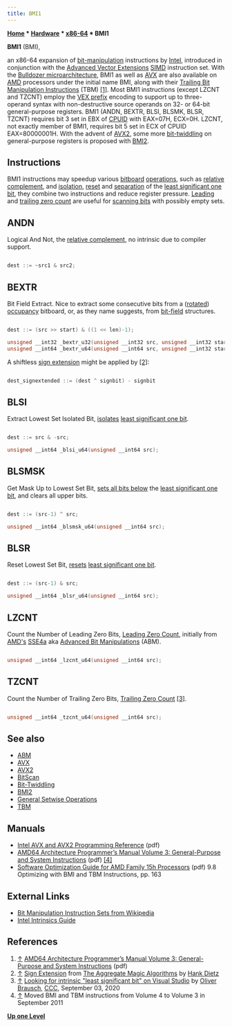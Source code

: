```yaml
---
title: BMI1
---
```

**[Home](Home "Home") * [Hardware](Hardware "Hardware") * [x86-64](X86-64 "X86-64") * BMI1**

**BMI1** (BMI),

an x86-64 expansion of [bit-manipulation](Bit-Twiddling#BitManipulation "Bit-Twiddling") instructions by [Intel](Intel "Intel"), introduced in conjunction with the [Advanced Vector Extensions](AVX "AVX") [SIMD](SIMD_and_SWAR_Techniques "SIMD and SWAR Techniques") instruction set. With the [Bulldozer microarchitecture](https://en.wikipedia.org/wiki/Bulldozer_%28microarchitecture%29), BMI1 as well as [AVX](AVX "AVX") are also available on [AMD](AMD "AMD") processors under the initial name BMI, along with their [Trailing Bit Manipulation Instructions](TBM "TBM") (TBM) <a id="cite-note-1" href="#cite-ref-1">[1]</a>. Most BMI1 instructions (except LZCNT and TZCNT) employ the [VEX prefix](https://en.wikipedia.org/wiki/VEX_prefix) encoding to support up to three-operand syntax with non-destructive source operands on 32- or 64-bit general-purpose registers. BMI1 (ANDN, BEXTR, BLSI, BLSMK, BLSR, TZCNT) requires bit 3 set in EBX of [CPUID](https://en.wikipedia.org/wiki/CPUID) with EAX=07H, ECX=0H. LZCNT, not exactly member of BMI1, requires bit 5 set in ECX of CPUID EAX=80000001H. With the advent of [AVX2](AVX2 "AVX2"), some more [bit-twiddling](Bit-Twiddling "Bit-Twiddling") on general-purpose registers is proposed with [BMI2](BMI2 "BMI2").

## Instructions

BMI1 instructions may speedup various [bitboard](Bitboards "Bitboards") [operations](General_Setwise_Operations "General Setwise Operations"), such as [relative complement](General_Setwise_Operations#RelativeComplement "General Setwise Operations"), and [isolation](General_Setwise_Operations#LS1BIsolation "General Setwise Operations"), [reset](General_Setwise_Operations#LS1BReset "General Setwise Operations") and [separation](General_Setwise_Operations#LS1BSeparation "General Setwise Operations") of the [least significant one bit](General_Setwise_Operations#TheLeastSignificantOneBitLS1B "General Setwise Operations"), they combine two instructions and reduce register pressure. [Leading](BitScan#LeadingZeroCount "BitScan") and [trailing zero count](BitScan#TrailingZeroCount "BitScan") are useful for [scanning bits](BitScan "BitScan") with possibly empty sets.

## ANDN

Logical And Not, the [relative complement](General_Setwise_Operations#RelativeComplement "General Setwise Operations"), no intrinsic due to compiler support.

```C++

dest ::= ~src1 & src2;

```

## BEXTR

Bit Field Extract. Nice to extract some consecutive bits from a ([rotated](Rotated_Bitboards "Rotated Bitboards")) [occupancy](Occupancy "Occupancy") bitboard, or, as they name suggests, from [bit-field](https://en.wikipedia.org/wiki/Bit_field) structures.

```C++

dest ::= (src >> start) & ((1 << len)-1);

unsigned __int32 _bextr_u32(unsigned __int32 src, unsigned __int32 start, unsigned __int32 len);
unsigned __int64 _bextr_u64(unsigned __int64 src, unsigned __int32 start, unsigned __int32 len);

```

A shiftless [sign extension](Score#SignExtension "Score") might be applied by <a id="cite-note-2" href="#cite-ref-2">[2]</a>:

```C++

dest_signextended ::= (dest ^ signbit) - signbit

```

## BLSI

Extract Lowest Set Isolated Bit, [isolates](General_Setwise_Operations#LS1BIsolation "General Setwise Operations") [least significant one bit](General_Setwise_Operations#TheLeastSignificantOneBitLS1B "General Setwise Operations").

```C++

dest ::= src & -src;

unsigned __int64 _blsi_u64(unsigned __int64 src);

```

## BLSMSK

Get Mask Up to Lowest Set Bit, [sets all bits below](General_Setwise_Operations#LS1BSeparation "General Setwise Operations") the [least significant one bit](General_Setwise_Operations#TheLeastSignificantOneBitLS1B "General Setwise Operations"), and clears all upper bits.

```C++

dest ::= (src-1) ^ src;

unsigned __int64 _blsmsk_u64(unsigned __int64 src);

```

## BLSR

Reset Lowest Set Bit, [resets](General_Setwise_Operations#LS1BReset "General Setwise Operations") [least significant one bit](General_Setwise_Operations#TheLeastSignificantOneBitLS1B "General Setwise Operations").

```C++

dest ::= (src-1) & src;

unsigned __int64 _blsr_u64(unsigned __int64 src);

```

## LZCNT

Count the Number of Leading Zero Bits, [Leading Zero Count](BitScan#LeadingZeroCount "BitScan"), initially from [AMD's](AMD "AMD") [SSE4a](SSE4#SSE4a "SSE4") aka [Advanced Bit Manipulations](SSE4#ABM "SSE4") (ABM).

```C++

unsigned __int64 _lzcnt_u64(unsigned __int64 src);

```

## TZCNT

Count the Number of Trailing Zero Bits, [Trailing Zero Count](BitScan#TrailingZeroCount "BitScan") <a id="cite-note-3" href="#cite-ref-3">[3]</a>.

```C++

unsigned __int64 _tzcnt_u64(unsigned __int64 src);

```

## See also

- [ABM](SSE4#ABM "SSE4")
- [AVX](AVX "AVX")
- [AVX2](AVX2 "AVX2")
- [BitScan](BitScan "BitScan")
- [Bit-Twiddling](Bit-Twiddling "Bit-Twiddling")
- [BMI2](BMI2 "BMI2")
- [General Setwise Operations](General_Setwise_Operations "General Setwise Operations")
- [TBM](TBM "TBM")

## Manuals

- [Intel AVX and AVX2 Programming Reference](http://software.intel.com/file/36945) (pdf)
- [AMD64 Architecture Programmer’s Manual Volume 3: General-Purpose and System Instructions](https://www.amd.com/system/files/TechDocs/24594.pdf) (pdf) <a id="cite-note-4" href="#cite-ref-4">[4]</a>
- [Software Optimization Guide for AMD Family 15h Processors](https://www.amd.com/system/files/TechDocs/47414_15h_sw_opt_guide.pdf) (pdf) 9.8 Optimizing with BMI and TBM Instructions, pp. 163

## External Links

- [Bit Manipulation Instruction Sets from Wikipedia](https://en.wikipedia.org/wiki/Bit_Manipulation_Instruction_Sets)
- [Intel Intrinsics Guide](https://software.intel.com/sites/landingpage/IntrinsicsGuide/#)

## References

1. <a id="cite-ref-1" href="#cite-note-1">↑</a> [AMD64 Architecture Programmer’s Manual Volume 3: General-Purpose and System Instructions](https://www.amd.com/system/files/TechDocs/24594.pdf) (pdf)
1. <a id="cite-ref-2" href="#cite-note-2">↑</a> [Sign Extension](http://aggregate.org/MAGIC/#Sign%20Extension) from [The Aggregate Magic Algorithms](http://aggregate.org/MAGIC) by [Hank Dietz](Hank_Dietz "Hank Dietz")
1. <a id="cite-ref-3" href="#cite-note-3">↑</a> [Looking for intrinsic "least significant bit" on Visual Studio](http://www.talkchess.com/forum3/viewtopic.php?f=7&t=74989) by [Oliver Brausch](Oliver_Brausch "Oliver Brausch"), [CCC](CCC "CCC"), September 03, 2020
1. <a id="cite-ref-4" href="#cite-note-4">↑</a> Moved BMI and TBM instructions from Volume 4 to Volume 3 in September 2011

**[Up one Level](X86-64 "X86-64")**

